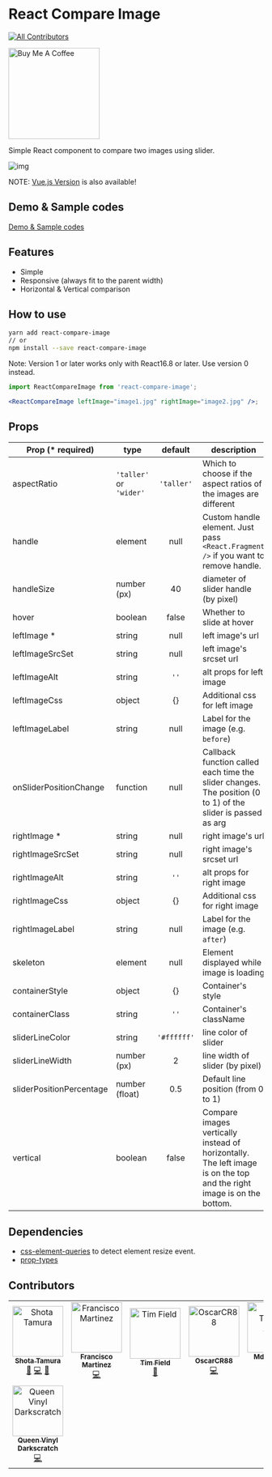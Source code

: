 # React Compare Image

[![All Contributors](https://img.shields.io/badge/all_contributors-8-orange.svg?style=flat-square)](#contributors-)

<a href="https://www.buymeacoffee.com/FVSUK5u" target="_blank"><img src="https://cdn.buymeacoffee.com/buttons/default-orange.png" alt="Buy Me A Coffee" width="180" ></a>

Simple React component to compare two images using slider.

![img](https://user-images.githubusercontent.com/10986861/67158760-0f02a480-f377-11e9-9b83-75bc8005693a.gif)

NOTE: [Vue.js Version](https://github.com/junkboy0315/vue-compare-image) is also available!

## Demo & Sample codes

[Demo & Sample codes](https://react-compare-image.yuuniworks.com/)

## Features

- Simple
- Responsive (always fit to the parent width)
- Horizontal & Vertical comparison

## How to use

```sh
yarn add react-compare-image
// or
npm install --save react-compare-image
```

Note: Version 1 or later works only with React16.8 or later. Use version 0 instead.

```jsx
import ReactCompareImage from 'react-compare-image';

<ReactCompareImage leftImage="image1.jpg" rightImage="image2.jpg" />;
```

## Props

| Prop (\* required)       | type                    |   default   | description                                                                                                           |
| ------------------------ | ----------------------- | :---------: | --------------------------------------------------------------------------------------------------------------------- |
| aspectRatio              | `'taller'` or `'wider'` | `'taller'`  | Which to choose if the aspect ratios of the images are different                                                      |
| handle                   | element                 |    null     | Custom handle element. Just pass `<React.Fragment />` if you want to remove handle.                                   |
| handleSize               | number (px)             |     40      | diameter of slider handle (by pixel)                                                                                  |
| hover                    | boolean                 |    false    | Whether to slide at hover                                                                                             |
| leftImage \*             | string                  |    null     | left image's url                                                                                                      |
| leftImageSrcSet          | string                  |    null     | left image's srcset url                                                                                                      |
| leftImageAlt             | string                  |    `''`     | alt props for left image                                                                                              |
| leftImageCss             | object                  |     {}      | Additional css for left image                                                                                         |
| leftImageLabel           | string                  |    null     | Label for the image (e.g. `before`)                                                                                   |
| onSliderPositionChange   | function                |    null     | Callback function called each time the slider changes. The position (0 to 1) of the slider is passed as arg           |
| rightImage \*            | string                  |    null     | right image's url                                                                                                     |
| rightImageSrcSet         | string                  |    null     | right image's srcset url                                                                                                     |
| rightImageAlt            | string                  |    `''`     | alt props for right image                                                                                             |
| rightImageCss            | object                  |     {}      | Additional css for right image                                                                                        |
| rightImageLabel          | string                  |    null     | Label for the image (e.g. `after`)                                                                                    |
| skeleton                 | element                 |    null     | Element displayed while image is loading                                                                              |
| containerStyle           | object                  |    {}       | Container's style                                                                            |
| containerClass           | string                  |    `''`     | Container's className                                                                            |
| sliderLineColor          | string                  | `'#ffffff'` | line color of slider                                                                                                  |
| sliderLineWidth          | number (px)             |      2      | line width of slider (by pixel)                                                                                       |
| sliderPositionPercentage | number (float)          |     0.5     | Default line position (from 0 to 1)                                                                                   |
| vertical                 | boolean                 |    false    | Compare images vertically instead of horizontally. The left image is on the top and the right image is on the bottom. |

## Dependencies

- [css-element-queries](https://github.com/marcj/css-element-queries) to detect element resize event.
- [prop-types](https://www.npmjs.com/package/prop-types)

## Contributors

<!-- ALL-CONTRIBUTORS-LIST:START - Do not remove or modify this section -->
<!-- prettier-ignore-start -->
<!-- markdownlint-disable -->
<table>
  <tr>
    <td align="center"><a href="https://www.yuuniworks.com/"><img src="https://avatars0.githubusercontent.com/u/10986861?v=4" width="100px;" alt="Shota Tamura"/><br /><sub><b>Shota Tamura</b></sub></a><br /><a href="https://github.com/junkboy0315/react-compare-image/issues?q=author%3Ajunkboy0315" title="Bug reports">🐛</a> <a href="https://github.com/junkboy0315/react-compare-image/commits?author=junkboy0315" title="Code">💻</a> <a href="https://github.com/junkboy0315/react-compare-image/commits?author=junkboy0315" title="Documentation">📖</a></td>
    <td align="center"><a href="http://franciscomartinez.website"><img src="https://avatars1.githubusercontent.com/u/20175841?v=4" width="100px;" alt="Francisco Martinez"/><br /><sub><b>Francisco Martinez</b></sub></a><br /><a href="https://github.com/junkboy0315/react-compare-image/commits?author=francismartinez" title="Code">💻</a></td>
    <td align="center"><a href="https://github.com/tim-field"><img src="https://avatars3.githubusercontent.com/u/1326910?v=4" width="100px;" alt="Tim Field"/><br /><sub><b>Tim Field</b></sub></a><br /><a href="https://github.com/junkboy0315/react-compare-image/issues?q=author%3Atim-field" title="Bug reports">🐛</a></td>
    <td align="center"><a href="https://github.com/OscarCR88"><img src="https://avatars0.githubusercontent.com/u/42785228?v=4" width="100px;" alt="OscarCR88"/><br /><sub><b>OscarCR88</b></sub></a><br /><a href="https://github.com/junkboy0315/react-compare-image/commits?author=OscarCR88" title="Code">💻</a></td>
    <td align="center"><a href="https://github.com/tasnimAlam"><img src="https://avatars1.githubusercontent.com/u/22883823?v=4" width="100px;" alt="Md. Tasnim Alam"/><br /><sub><b>Md. Tasnim Alam</b></sub></a><br /><a href="https://github.com/junkboy0315/react-compare-image/commits?author=tasnimAlam" title="Code">💻</a></td>
    <td align="center"><a href="https://github.com/janedotbiz"><img src="https://avatars2.githubusercontent.com/u/5113432?v=4" width="100px;" alt="Jane Meredith"/><br /><sub><b>Jane Meredith</b></sub></a><br /><a href="https://github.com/junkboy0315/react-compare-image/commits?author=janedotbiz" title="Code">💻</a></td>
    <td align="center"><a href="https://github.com/teddywsi"><img src="https://avatars2.githubusercontent.com/u/49923665?v=4" width="100px;" alt="teddywsi"/><br /><sub><b>teddywsi</b></sub></a><br /><a href="https://github.com/junkboy0315/react-compare-image/commits?author=teddywsi" title="Code">💻</a></td>
  </tr>
  <tr>
    <td align="center"><a href="http://www.queengoob.org"><img src="https://avatars1.githubusercontent.com/u/5179191?v=4" width="100px;" alt="Queen Vinyl Darkscratch"/><br /><sub><b>Queen Vinyl Darkscratch</b></sub></a><br /><a href="https://github.com/junkboy0315/react-compare-image/commits?author=vinyldarkscratch" title="Code">💻</a></td>
  </tr>
</table>

<!-- markdownlint-enable -->
<!-- prettier-ignore-end -->

<!-- ALL-CONTRIBUTORS-LIST:END -->
